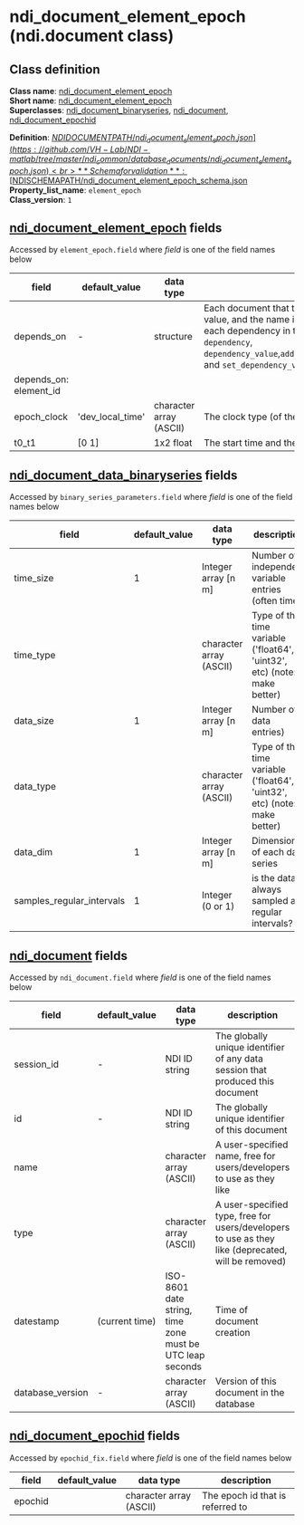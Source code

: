 # ndi_document_element_epoch (ndi.document class)

## Class definition

**Class name**: [ndi_document_element_epoch](ndi_document_element_epoch.md)<br>
**Short name**: [ndi_document_element_epoch](ndi_document_element_epoch.md)<br>
**Superclasses**: [ndi_document_binaryseries](data/ndi_document_binaryseries.md), [ndi_document](ndi_document.md), [ndi_document_epochid](ndi_document_epochid.md)

**Definition**: [$NDIDOCUMENTPATH/ndi_document_element_epoch.json](https://github.com/VH-Lab/NDI-matlab/tree/master/ndi_common/database_documents/ndi_document_element_epoch.json)<br>
**Schema for validation**: [$NDISCHEMAPATH/ndi_document_element_epoch_schema.json](https://github.com/VH-Lab/NDI-matlab/tree/master/ndi_common/schema_documents/ndi_document_element_epoch_schema.json)<br>
**Property_list_name**: `element_epoch`<br>
**Class_version**: `1`<br>


## [ndi_document_element_epoch](ndi_document_element_epoch.md) fields

Accessed by `element_epoch.field` where *field* is one of the field names below

| field | default_value | data type | description |
| --- | --- | --- | --- |
| depends_on | - | structure | Each document that this document depends on is listed; its document ID is given by the value, and the name indicates the type of dependency that exists. Note that the index for each dependency in the list below is arbitrary and can change. Use `ndi.document` methods `dependency`, `dependency_value`,`add_dependency_value_n`,`dependency_value_n`,`remove_dependency_value_n`, and `set_dependency_value` to read and edit `depends_on` fields of an `ndi.document`. |
| depends_on: element_id |  |  |  |
| epoch_clock | 'dev_local_time' | character array (ASCII) | The clock type (of the ndi.time.clocktype object) that describes this epoch. |
| t0_t1 | [0 1] | 1x2 float | The start time and the stop time of this epoch, in time units of the epoch_clock. |


## [ndi_document_data_binaryseries](data/ndi_document_binaryseries.md) fields

Accessed by `binary_series_parameters.field` where *field* is one of the field names below

| field | default_value | data type | description |
| --- | --- | --- | --- |
| time_size | 1 | Integer array [n m] | Number of independent variable entries (often time) |
| time_type |  | character array (ASCII) | Type of the time variable ('float64', 'uint32', etc) (note: make better) |
| data_size | 1 | Integer array [n m] | Number of data entries) |
| data_type |  | character array (ASCII) | Type of the time variable ('float64', 'uint32', etc) (note: make better) |
| data_dim | 1 | Integer array [n m] | Dimensions of each data series |
| samples_regular_intervals | 1 | Integer (0 or 1) | is the data always sampled at regular intervals? |


## [ndi_document](ndi_document.md) fields

Accessed by `ndi_document.field` where *field* is one of the field names below

| field | default_value | data type | description |
| --- | --- | --- | --- |
| session_id | - | NDI ID string | The globally unique identifier of any data session that produced this document |
| id | - | NDI ID string | The globally unique identifier of this document |
| name |  | character array (ASCII) | A user-specified name, free for users/developers to use as they like |
| type |  | character array (ASCII) | A user-specified type, free for users/developers to use as they like (deprecated, will be removed) |
| datestamp | (current time) | ISO-8601 date string, time zone must be UTC leap seconds | Time of document creation |
| database_version | - | character array (ASCII) | Version of this document in the database |


## [ndi_document_epochid](ndi_document_epochid.md) fields

Accessed by `epochid_fix.field` where *field* is one of the field names below

| field | default_value | data type | description |
| --- | --- | --- | --- |
| epochid |  | character array (ASCII) | The epoch id that is referred to |


